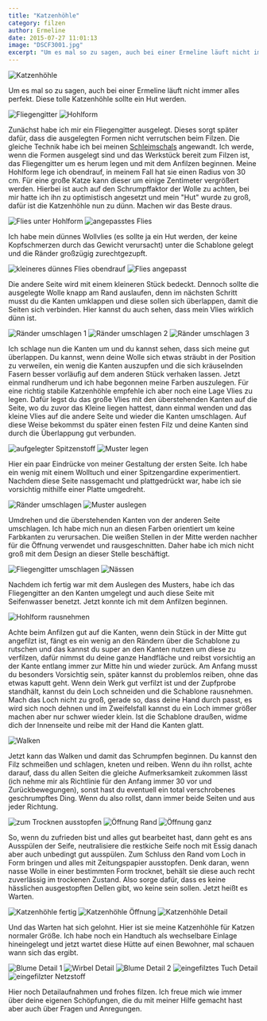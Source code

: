 ```yaml
---
title: "Katzenhöhle"
category: filzen
author: Ermeline
date: 2015-07-27 11:01:13
image: "DSCF3001.jpg"
excerpt: "Um es mal so zu sagen, auch bei einer Ermeline läuft nicht immer alles perfekt. Diese tolle Katzenhöhle sollte ein Hut werden."
---
```


![Katzenhöhle](DSCF3001.jpg)

Um es mal so zu sagen, auch bei einer Ermeline läuft nicht immer alles perfekt. Diese tolle Katzenhöhle sollte ein Hut werden.  


![Fliegengitter](DSCF2956.jpg)
![Hohlform](DSCF2957.jpg)

Zunächst habe ich mir ein Fliegengitter ausgelegt. Dieses sorgt später dafür, dass die ausgelegten Formen nicht verrutschen beim Filzen. Die gleiche Technik habe ich bei meinen [Schleimschals](http://flauschiversum.de/2015/02/kuschelmonster/) angewandt. Ich werde, wenn die Formen ausgelegt sind und das Werkstück bereit zum Filzen ist, das Fliegengitter um es herum legen und mit dem Anfilzen beginnen. Meine Hohlform lege ich obendrauf, in meinem Fall hat sie einen Radius von 30 cm. Für eine große Katze kann dieser um einige Zentimeter vergrößert werden. Hierbei ist auch auf den Schrumpffaktor der Wolle zu achten, bei mir hatte ich ihn zu optimistisch angesetzt und mein "Hut" wurde zu groß, dafür ist die Katzenhöhle nun zu dünn. Machen wir das Beste draus.


![Flies unter Hohlform](DSCF2959.jpg)
![angepasstes Flies](DSCF2960.jpg)

Ich habe mein dünnes Wollvlies (es sollte ja ein Hut werden, der keine Kopfschmerzen durch das Gewicht verursacht) unter die Schablone gelegt und die Ränder großzügig zurechtgezupft.


![kleineres dünnes Flies obendrauf](DSCF2961.jpg)
![Flies angepasst](DSCF2962.jpg)

Die andere Seite wird mit einem kleineren Stück bedeckt. Dennoch sollte die ausgelegte Wolle knapp am Rand auslaufen, denn im nächsten Schritt musst du die Kanten umklappen und diese sollen sich überlappen, damit die Seiten sich verbinden. Hier kannst du auch sehen, dass mein Vlies wirklich dünn ist.


![Ränder umschlagen 1](DSCF2963.jpg)
![Ränder umschlagen 2](DSCF2964.jpg)
![Ränder umschlagen 3](DSCF2965.jpg)

Ich schlage nun die Kanten um und du kannst sehen, dass sich meine gut überlappen. Du kannst, wenn deine Wolle sich etwas sträubt in der Position zu verweilen, ein wenig die Kanten auszupfen und die sich kräuselnden Fasern besser vorläufig auf dem anderen Stück verhaken lassen. Jetzt einmal rundherum und ich habe begonnen meine Farben auszulegen. Für eine richtig stabile Katzenhöhle empfehle ich aber noch eine Lage Vlies zu legen. Dafür legst du das große Vlies mit den überstehenden Kanten auf die Seite, wo du zuvor das Kleine liegen hattest, dann einmal wenden und das kleine Vlies auf die andere Seite und wieder die Kanten umschlagen. Auf diese Weise bekommst du später einen festen Filz und deine Kanten sind durch die Überlappung gut verbunden.


![aufgelegter Spitzenstoff](DSCF2970.jpg)
![Muster legen](DSCF2971.jpg)

Hier ein paar Eindrücke von meiner Gestaltung der ersten Seite. Ich habe ein wenig mit einem Wolltuch und einer Spitzengardine experimentiert. Nachdem diese Seite nassgemacht und plattgedrückt war, habe ich sie vorsichtig mithilfe einer Platte umgedreht.


![Ränder umschlagen](DSCF2972.jpg)
![Muster auslegen](DSCF2973.jpg)

Umdrehen und die überstehenden Kanten von der anderen Seite umschlagen. Ich habe mich nun an diesen Farben orientiert um keine Farbkanten zu verursachen. Die weißen Stellen in der Mitte werden nachher für die Öffnung verwendet und rausgeschnitten. Daher habe ich mich nicht groß mit dem Design an dieser Stelle beschäftigt.


![Fliegengitter umschlagen](DSCF2974.jpg)
![Nässen](DSCF2975.jpg)

Nachdem ich fertig war mit dem Auslegen des Musters, habe ich das Fliegengitter an den Kanten umgelegt und auch diese Seite mit Seifenwasser benetzt. Jetzt konnte ich mit dem Anfilzen beginnen.


![Hohlform rausnehmen](DSCF2977.jpg)

Achte beim Anfilzen gut auf die Kanten, wenn dein Stück in der Mitte gut angefilzt ist, fängt es ein wenig an den Rändern über die Schablone zu rutschen und das kannst du super an den Kanten nutzen um diese zu verfilzen, dafür nimmst du deine ganze Handfläche und reibst vorsichtig an der Kante entlang immer zur Mitte hin und wieder zurück. Am Anfang musst du besonders Vorsichtig sein, später kannst du problemlos reiben, ohne das etwas kaputt geht. Wenn dein Werk gut verfilzt ist und der Zupfprobe standhält, kannst du dein Loch schneiden und die Schablone rausnehmen. Mach das Loch nicht zu groß, gerade so, dass deine Hand durch passt, es wird sich noch dehnen und im Zweifelsfall kannst du ein Loch immer größer machen aber nur schwer wieder klein. Ist die Schablone draußen, widme dich der Innenseite und reibe mit der Hand die Kanten glatt.


![Walken](DSCF2979.jpg)

Jetzt kann das Walken und damit das Schrumpfen beginnen. Du kannst den Filz schmeißen und schlagen, kneten und reiben. Wenn du ihn rollst, achte darauf, dass du allen Seiten die gleiche Aufmerksamkeit zukommen lässt (ich nehme mir als Richtlinie für den Anfang immer 30 vor und Zurückbewegungen), sonst hast du eventuell ein total verschrobenes geschrumpftes Ding. Wenn du also rollst, dann immer beide Seiten und aus jeder Richtung. 


![zum Trocknen ausstopfen](DSCF2980.jpg)
![Öffnung Rand](DSCF2985.jpg)
![Öffnung ganz](DSCF2986.jpg)

So, wenn du zufrieden bist und alles gut bearbeitet hast, dann geht es ans Ausspülen der Seife, neutralisiere die restkiche Seife noch mit Essig danach aber auch unbedingt gut ausspülen. Zum Schluss den Rand vom Loch in Form bringen und alles mit Zeitungspapier ausstopfen. Denk daran, wenn nasse Wolle in einer bestimmten Form trocknet, behält sie diese auch recht zuverlässig im trockenen Zustand. Also sorge dafür, dass es keine hässlichen ausgestopften Dellen gibt, wo keine sein sollen. Jetzt heißt es Warten.


![Katzenhöhle fertig](DSCF3001.jpg)
![Katzenhöhle Öffnung](DSCF3002.jpg)
![Katzenhöhle Detail](DSCF3007.jpg)

Und das Warten hat sich gelohnt. Hier ist sie meine Katzenhöhle für Katzen normaler Größe. Ich habe noch ein Handtuch als wechselbare Einlage hineingelegt und jetzt wartet diese Hütte auf einen Bewohner, mal schauen wann sich das ergibt.


![Blume Detail 1](DSCF2982.jpg)
![Wirbel Detail](DSCF2981.jpg)
![Blume Detail 2](DSCF3003.jpg)
![eingefilztes Tuch Detail](DSCF3005.jpg)
![eingefilzter Netzstoff](DSCF3006.jpg)

Hier noch Detailaufnahmen und frohes filzen. Ich freue mich wie immer über deine eigenen Schöpfungen, die du mit meiner Hilfe gemacht hast aber auch über Fragen und Anregungen.
